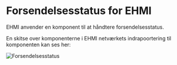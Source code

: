 # Forsendelsesstatus for EHMI

EHMI anvender en komponent til at håndtere forsendelsesstatus.

En skitse over komponenterne i EHMI netværkets indrapoortering til komponenten kan ses her:

<p/>

![Forsendelsesstatus](https://medcomdk.github.io/ehmi/assets/images/2_EHMI_Forsendelsesstatus_1315x551.png)